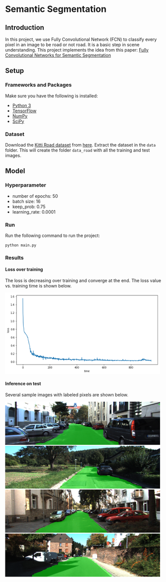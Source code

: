 # Semantic Segmentation
## Introduction
In this project, we use Fully Convolutional Network (FCN) to classify every pixel in an image to be road or not road. It is a basic step in scene understanding. This project implements the idea from this paper: [Fully Convolutional Networks for Semantic Segmentation](https://people.eecs.berkeley.edu/~jonlong/long_shelhamer_fcn.pdf)

## Setup
### Frameworks and Packages
Make sure you have the following is installed:
 - [Python 3](https://www.python.org/)
 - [TensorFlow](https://www.tensorflow.org/)
 - [NumPy](http://www.numpy.org/)
 - [SciPy](https://www.scipy.org/)

### Dataset
Download the [Kitti Road dataset](http://www.cvlibs.net/datasets/kitti/eval_road.php) from [here](http://www.cvlibs.net/download.php?file=data_road.zip).  Extract the dataset in the `data` folder.  This will create the folder `data_road` with all the training and test images.

## Model
### Hyperparameter
* number of epochs: 50
* batch size: 16
* keep_prob: 0.75
* learning_rate: 0.0001

### Run
Run the following command to run the project:
```
python main.py
```
### Results
#### Loss over training
The loss is decreasing over training and converge at the end. The loss value vs. training time is shown below.

<img src="https://github.com/jane212/CarND-Semantic-Segmentation/blob/master/training_loss.png" width="500">

#### Inference on test
Several sample images with labeled pixels are shown below.

<img src="https://github.com/jane212/CarND-Semantic-Segmentation/blob/master/runs/eg1.png" width="500">

<img src="https://github.com/jane212/CarND-Semantic-Segmentation/blob/master/runs/eg2.png" width="500">

<img src="https://github.com/jane212/CarND-Semantic-Segmentation/blob/master/runs/eg3.png" width="500">

<img src="https://github.com/jane212/CarND-Semantic-Segmentation/blob/master/runs/eg4.png" width="500">

